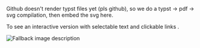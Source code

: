 Github doesn't render typst files yet (pls github), so we do a typst -> pdf -> svg compilation,
then embed the svg here.

To see an interactive version with selectable text and clickable links <click here>.

<picture>
  <source media="(prefers-color-scheme: dark)" srcset="doc_build/README-dark.svg">
  <source media="(prefers-color-scheme: light)" srcset="doc_build/README-light.svg">
  <img alt="Fallback image description" src="default-image.png">
</picture>

